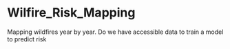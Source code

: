 # Wilfire_Risk_Mapping
Mapping wildfires year by year. Do we have accessible data to train a model to predict risk
